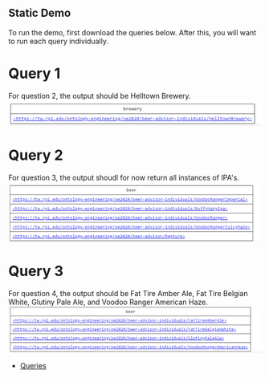 ---
---

## Static Demo

To run the demo, first download the queries below. After this, you will want to run each query individually.

# Query 1

For question 2, the output should be Helltown Brewery.
![output_1](images/query_1_output.png)

# Query 2

For question 3, the output shoudl for now return all instances of IPA's.
![output_2](images/query_2_output.png)

# Query 3

For question 4, the output should be Fat Tire Amber Ale, Fat Tire Belgian White, Glutiny Pale Ale, and Voodoo Ranger American Haze.
![output_3](images/query_3_output.png)

- [Queries](files/query)